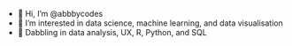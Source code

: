 - 👋 Hi, I’m @abbbycodes
- 👀 I’m interested in data science, machine learning, and data visualisation
- 🌱 Dabbling in data analysis, UX, R, Python, and SQL

<!---
abbbycodes/abbbycodes is a ✨ special ✨ repository because its `README.md` (this file) appears on your GitHub profile.
You can click the Preview link to take a look at your changes.
--->
